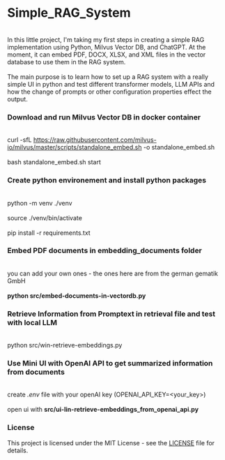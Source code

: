 # Simple_RAG_System
<br>In this little project, I'm taking my first steps in creating a simple RAG implementation using Python, Milvus Vector DB, and ChatGPT. At the moment, it can embed PDF, DOCX, XLSX, and XML files in the vector database to use them in the RAG system.</br> 
<br>The main purpose is to learn how to set up a RAG system with a really simple UI in python and test different transformer models, LLM APIs and how the change of prompts or other configuration properties effect the output.</br>

### Download and run Milvus Vector DB in docker container
<br>curl -sfL https://raw.githubusercontent.com/milvus-io/milvus/master/scripts/standalone_embed.sh -o standalone_embed.sh</br>
<br>bash standalone_embed.sh start</br>

### Create python environement and install python packages
<br>python -m venv ./venv</br>
<br>source ./venv/bin/activate</br>
<br>pip install -r requirements.txt</br>

### Embed PDF documents in embedding_documents folder 
<br>you can add your own ones - the ones here are from the german gematik GmbH</br>
<br>**python src/embed-documents-in-vectordb.py**</br>

### Retrieve Information from Promptext in retrieval file and test with local LLM
<br>python src/win-retrieve-embeddings.py</br>

### Use Mini UI with OpenAI API to get summarized information from documents
<br>create *.env* file with your openAI key (OPENAI_API_KEY=\<your_key\>)</br>
<br>open ui with **src/ui-lin-retrieve-embeddings_from_openai_api.py**</br>

### License

This project is licensed under the MIT License - see the [LICENSE](LICENSE) file for details.
